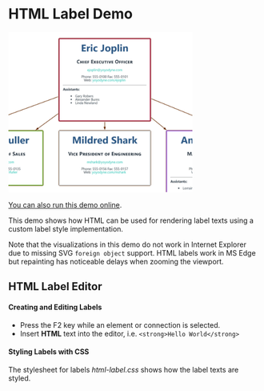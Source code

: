 # HTML Label Demo

<img src="../../resources/image/htmllabel.png" alt="demo-thumbnail" height="320"/>

[You can also run this demo online](https://live.yworks.com/demos/style/htmllabel/index.html).

This demo shows how HTML can be used for rendering label texts using a custom label style implementation.

Note that the visualizations in this demo do not work in Internet Explorer due to missing SVG `foreign object` support. HTML labels work in MS Edge but repainting has noticeable delays when zooming the viewport.

## HTML Label Editor

#### Creating and Editing Labels

- Press the F2 key while an element or connection is selected.
- Insert **HTML** text into the editor, i.e. `<strong>Hello World</strong>`

#### Styling Labels with CSS

The stylesheet for labels _html-label.css_ shows how the label texts are styled.
